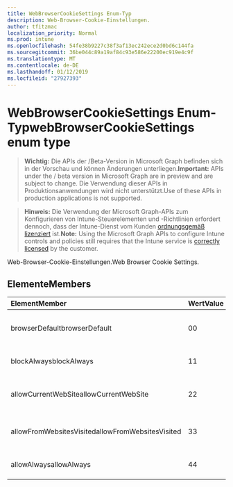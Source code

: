 ```yaml
---
title: WebBrowserCookieSettings Enum-Typ
description: Web-Browser-Cookie-Einstellungen.
author: tfitzmac
localization_priority: Normal
ms.prod: intune
ms.openlocfilehash: 54fe38b9227c38f3af13ec242ece2d0bd6c144fa
ms.sourcegitcommit: 36be044c89a19af84c93e586e22200ec919e4c9f
ms.translationtype: MT
ms.contentlocale: de-DE
ms.lasthandoff: 01/12/2019
ms.locfileid: "27927393"
---
```

# <a name="webbrowsercookiesettings-enum-type"></a><span data-ttu-id="0d767-103">WebBrowserCookieSettings Enum-Typ</span><span class="sxs-lookup"><span data-stu-id="0d767-103">webBrowserCookieSettings enum type</span></span>

> <span data-ttu-id="0d767-104">**Wichtig:** Die APIs der /Beta-Version in Microsoft Graph befinden sich in der Vorschau und können Änderungen unterliegen.</span><span class="sxs-lookup"><span data-stu-id="0d767-104">**Important:** APIs under the / beta version in Microsoft Graph are in preview and are subject to change.</span></span> <span data-ttu-id="0d767-105">Die Verwendung dieser APIs in Produktionsanwendungen wird nicht unterstützt.</span><span class="sxs-lookup"><span data-stu-id="0d767-105">Use of these APIs in production applications is not supported.</span></span>

> <span data-ttu-id="0d767-106">**Hinweis:** Die Verwendung der Microsoft Graph-APIs zum Konfigurieren von Intune-Steuerelementen und -Richtlinien erfordert dennoch, dass der Intune-Dienst vom Kunden [ordnungsgemäß lizenziert](https://go.microsoft.com/fwlink/?linkid=839381) ist.</span><span class="sxs-lookup"><span data-stu-id="0d767-106">**Note:** Using the Microsoft Graph APIs to configure Intune controls and policies still requires that the Intune service is [correctly licensed](https://go.microsoft.com/fwlink/?linkid=839381) by the customer.</span></span>

<span data-ttu-id="0d767-107">Web-Browser-Cookie-Einstellungen.</span><span class="sxs-lookup"><span data-stu-id="0d767-107">Web Browser Cookie Settings.</span></span>
## <a name="members"></a><span data-ttu-id="0d767-108">Elemente</span><span class="sxs-lookup"><span data-stu-id="0d767-108">Members</span></span>
|<span data-ttu-id="0d767-109">Element</span><span class="sxs-lookup"><span data-stu-id="0d767-109">Member</span></span>|<span data-ttu-id="0d767-110">Wert</span><span class="sxs-lookup"><span data-stu-id="0d767-110">Value</span></span>|<span data-ttu-id="0d767-111">Beschreibung</span><span class="sxs-lookup"><span data-stu-id="0d767-111">Description</span></span>|
|:---|:---|:---|
|<span data-ttu-id="0d767-112">browserDefault</span><span class="sxs-lookup"><span data-stu-id="0d767-112">browserDefault</span></span>|<span data-ttu-id="0d767-113">0</span><span class="sxs-lookup"><span data-stu-id="0d767-113">0</span></span>|<span data-ttu-id="0d767-114">Standardwert Browser, keine beabsichtigt.</span><span class="sxs-lookup"><span data-stu-id="0d767-114">Browser default value, no intent.</span></span>|
|<span data-ttu-id="0d767-115">blockAlways</span><span class="sxs-lookup"><span data-stu-id="0d767-115">blockAlways</span></span>|<span data-ttu-id="0d767-116">1</span><span class="sxs-lookup"><span data-stu-id="0d767-116">1</span></span>|<span data-ttu-id="0d767-117">Sperren Sie Cookies immer.</span><span class="sxs-lookup"><span data-stu-id="0d767-117">Always block cookies.</span></span>|
|<span data-ttu-id="0d767-118">allowCurrentWebSite</span><span class="sxs-lookup"><span data-stu-id="0d767-118">allowCurrentWebSite</span></span>|<span data-ttu-id="0d767-119">2</span><span class="sxs-lookup"><span data-stu-id="0d767-119">2</span></span>|<span data-ttu-id="0d767-120">Zulassen von Cookies aus der aktuellen Website.</span><span class="sxs-lookup"><span data-stu-id="0d767-120">Allow cookies from current Web site.</span></span>|
|<span data-ttu-id="0d767-121">allowFromWebsitesVisited</span><span class="sxs-lookup"><span data-stu-id="0d767-121">allowFromWebsitesVisited</span></span>|<span data-ttu-id="0d767-122">3</span><span class="sxs-lookup"><span data-stu-id="0d767-122">3</span></span>|<span data-ttu-id="0d767-123">Zulassen von Cookies von besuchten Websites.</span><span class="sxs-lookup"><span data-stu-id="0d767-123">Allow Cookies from websites visited.</span></span>|
|<span data-ttu-id="0d767-124">allowAlways</span><span class="sxs-lookup"><span data-stu-id="0d767-124">allowAlways</span></span>|<span data-ttu-id="0d767-125">4</span><span class="sxs-lookup"><span data-stu-id="0d767-125">4</span></span>|<span data-ttu-id="0d767-126">Cookies immer zulassen.</span><span class="sxs-lookup"><span data-stu-id="0d767-126">Always allow cookies.</span></span>|





